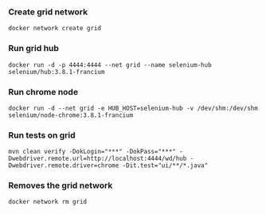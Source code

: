 ### Create grid network ###

```batch
docker network create grid
```

### Run grid hub ###

```batch
docker run -d -p 4444:4444 --net grid --name selenium-hub selenium/hub:3.8.1-francium  
```

### Run chrome node ###

```batch
docker run -d --net grid -e HUB_HOST=selenium-hub -v /dev/shm:/dev/shm selenium/node-chrome:3.8.1-francium
```

### Run tests on grid ###

```batch
mvn clean verify -DokLogin="***" -DokPass="***" -Dwebdriver.remote.url=http://localhost:4444/wd/hub -Dwebdriver.remote.driver=chrome -Dit.test="ui/**/*.java"
```

### Removes the grid network ###

```batch
docker network rm grid
```
